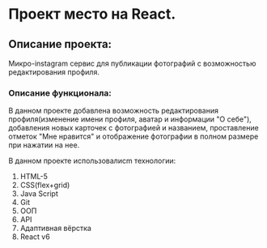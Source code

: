 # Проект место на React.
## Описание проекта:
Микро-instagram сервис для публикации фотографий с возможностью редактирования профиля.

### Описание функционала:
В данном проекте добавлена возможность редактирования профиля(изменение имени профиля, аватар и информации "О себе"), добавления новых карточек с фотографией и названием, проставление отметок "Мне нравится" и отображение фотографии в полном размере при нажатии на нее.

В данном проекте использовалисm технологии:  
1. HTML-5
2. CSS(flex+grid)
4. Java Script
5. Git
6. ООП
7. API
8. Адаптивная вёрстка
9. React v6
